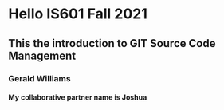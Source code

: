 # Hello IS601 Fall 2021
## This the introduction to GIT Source Code Management
### Gerald Williams 
#### My collaborative partner name is Joshua
